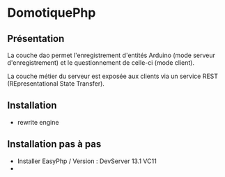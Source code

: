 DomotiquePhp
============

Présentation
--------

La couche dao permet l'enregistrement d'entités Arduino (mode serveur d'enregistrement) et le questionnement de celle-ci (mode client).

La couche métier du serveur est exposée aux clients via un service REST (REpresentational State Transfer). 

Installation
--------
* rewrite engine


Installation pas à pas
--------

* Installer EasyPhp / Version : DevServer 13.1 VC11
* 
